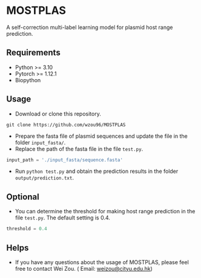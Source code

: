 # MOSTPLAS
A self-correction multi-label learning model for plasmid host range prediction.

## Requirements
* Python >= 3.10  
* Pytorch >= 1.12.1  
* Biopython  

## Usage
* Download or clone this repository.
```Linux
git clone https://github.com/wzou96/MOSTPLAS
```  
* Prepare the fasta file of plasmid sequences and update the file in the folder ```input_fasta/```.
* Replace the path of the fasta file in the file ```test.py```.
```Python
input_path = './input_fasta/sequence.fasta'
```
* Run ```python test.py``` and obtain the prediction results in the folder ```output/prediction.txt```.

## Optional
* You can determine the threshold for making host range prediction in the file ```test.py```. The default setting is 0.4.
```Python
threshold = 0.4
```

## Helps
* If you have any questions about the usage of MOSTPLAS, please feel free to contact Wei Zou. ( Email: [weizou@cityu.edu.hk](weizou@cityu.edu.hk))
